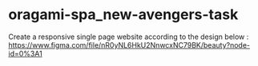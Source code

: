 # oragami-spa_new-avengers-task

Create a responsive single page website according to the design below :
https://www.figma.com/file/nR0yNL6HkU2NnwcxNC79BK/beauty?node-id=0%3A1
